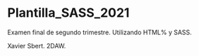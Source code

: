 # Plantilla_SASS_2021

Examen final de segundo trimestre.
Utilizando HTML% y SASS.

Xavier Sbert.
2DAW.